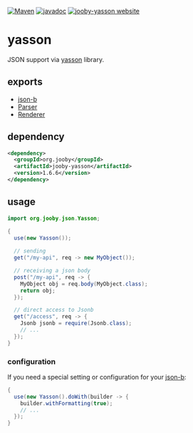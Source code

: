 [![Maven](https://img.shields.io/maven-metadata/v/http/central.maven.org/maven2/org/jooby/jooby-yasson/maven-metadata.xml.svg)](http://mvnrepository.com/artifact/org.jooby/jooby-yasson/1.6.6)
[![javadoc](https://javadoc.io/badge/org.jooby/jooby-yasson.svg)](https://javadoc.io/doc/org.jooby/jooby-yasson/1.6.6)
[![jooby-yasson website](https://img.shields.io/badge/jooby-yasson-brightgreen.svg)](http://jooby.org/doc/yasson)
# yasson

JSON support via [yasson](https://github.com/eclipse-ee4j/yasson) library.

## exports

* [json-b](http://json-b.net/users-guide.html)
* [Parser](/apidocs/org/jooby/Parser.html)
* [Renderer](/apidocs/org/jooby/Renderer.html)

## dependency

```xml
<dependency>
  <groupId>org.jooby</groupId>
  <artifactId>jooby-yasson</artifactId>
  <version>1.6.6</version>
</dependency>
```

## usage

```java
import org.jooby.json.Yasson;

{
  use(new Yasson());
 
  // sending
  get("/my-api", req -> new MyObject()); 

  // receiving a json body
  post("/my-api", req -> {
    MyObject obj = req.body(MyObject.class);
    return obj;
  });

  // direct access to Jsonb
  get("/access", req -> {
    Jsonb jsonb = require(Jsonb.class);
    // ...
  });
}
```

### configuration

If you need a special setting or configuration for your [json-b](http://json-b.net/users-guide.html):

```java
{
  use(new Yasson().doWith(builder -> {
    builder.withFormatting(true);
    // ...
  });
}
```
